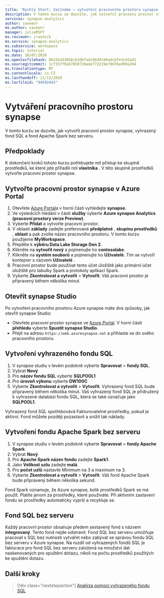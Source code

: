 ```yaml
---
title: 'Rychlý Start: Začínáme – vytvoření pracovního prostoru synapse'
description: V tomto kurzu se dozvíte, jak vytvořit pracovní prostor synapse, vyhrazený fond SQL a fond Apache Spark bez serveru.
services: synapse-analytics
author: saveenr
ms.author: saveenr
manager: julieMSFT
ms.reviewer: jrasnick
ms.service: synapse-analytics
ms.subservice: workspace
ms.topic: tutorial
ms.date: 10/07/2020
ms.openlocfilehash: 862d2a93058c63dbfad1db49346edcbfe3c02ad1
ms.sourcegitcommit: 1cf157f9a57850739adef72219e79d76ed89e264
ms.translationtype: MT
ms.contentlocale: cs-CZ
ms.lasthandoff: 11/13/2020
ms.locfileid: "94592443"
---
```

# <a name="creating-a-synapse-workspace"></a>Vytváření pracovního prostoru synapse

V tomto kurzu se dozvíte, jak vytvořit pracovní prostor synapse, vyhrazený fond SQL a fond Apache Spark bez serveru. 

## <a name="prerequisites"></a>Předpoklady

K dokončení kroků tohoto kurzu potřebujete mít přístup ke skupině prostředků, ke které jste přiřadili roli **vlastníka** . V této skupině prostředků vytvořte pracovní prostor synapse.

## <a name="create-a-synapse-workspace-in-the-azure-portal"></a>Vytvořte pracovní prostor synapse v Azure Portal

1. Otevřete [Azure Portal](https://portal.azure.com)a v horní části vyhledejte **synapse**.
1. Ve výsledcích hledání v části **služby** vyberte **Azure synapse Analytics (pracovní prostory verze Preview)**.
1. Vyberte **Přidat** a vytvořte pracovní prostor.
1. V oblasti **základy** zadejte preferované **předplatné** , **skupinu prostředků** , **oblast** a pak zvolte název pracovního prostoru. V tomto kurzu použijeme **MyWorkspace**.
1. Přejděte k **výběru Data Lake Storage Gen 2**. 
1. Klikněte na **vytvořit nový** a pojmenujte ho **contosolake**.
1. Klikněte na **systém souborů** a pojmenujte ho **Uživatelé**. Tím se vytvoří kontejner s názvem **Uživatelé** .
1. Pracovní prostor bude používat tento účet úložiště jako primární účet úložiště pro tabulky Spark a protokoly aplikací Spark.
1. Vyberte **Zkontrolovat a vytvořit** > **Vytvořit**. Váš pracovní prostor je připravený během několika minut.

## <a name="open-synapse-studio"></a>Otevřít synapse Studio

Po vytvoření pracovního prostoru Azure synapse máte dva způsoby, jak otevřít synapse Studio:

* Otevřete pracovní prostor synapse ve [Azure Portal](https://portal.azure.com). V horní části **přehledu** vyberte **Spustit synapse Studio**.
* Přejít na adresu `https://web.azuresynapse.net` a přihlaste se do svého pracovního prostoru.

## <a name="create-a-dedicated-sql-pool"></a>Vytvoření vyhrazeného fondu SQL

1. V synapse studiu v levém podokně vyberte **Spravovat**  >  **fondy SQL**.
1. Vybrat **Nový**
1. Pro **název fondu SQL** vyberte **SQLPOOL1**
1. Pro **úroveň výkonu** vyberte **DW100C**
1. Vyberte **Zkontrolovat a vytvořit** > **Vytvořit**. Vyhrazený fond SQL bude připravený během několika minut. Váš vyhrazený fond SQL je přidružený k vyhrazené databázi fondu SQL, která se také označuje jako **SQLPOOL1**.

Vyhrazený fond SQL spotřebovává Fakturovatelné prostředky, pokud je aktivní. Fond můžete později pozastavit a snížit tak náklady.

## <a name="create-a-serverless-apache-spark-pool"></a>Vytvoření fondu Apache Spark bez serveru

1. V synapse studiu v levém podokně vyberte **Spravovat**  >  **fondy Apache Spark**.
1. Vybrat **Nový** 
1. Pro **Apache Spark název fondu** zadejte **Spark1**.
1. Jako **Velikost uzlu** zadejte **malá**.
1. Pro **počet uzlů** nastavte Minimum na 3 a maximum na 3.
1. Vyberte **Zkontrolovat a vytvořit** > **Vytvořit**. Váš fond Apache Spark bude připravený během několika sekund.

Fond Spark oznamuje, že Azure synapse, kolik prostředků Spark se má použít. Platíte jenom za prostředky, které používáte. Při aktivním zastavení fondu se prostředky automaticky vyprší a recykluje se.

## <a name="the-serverless-sql-pool"></a>Fond SQL bez serveru

Každý pracovní prostor obsahuje předem sestavený fond s názvem **integrovaný**. Tento fond nejde odstranit. Fond SQL bez serveru umožňuje pracovat s SQL bez nutnosti vytvářet nebo zabývat se správou fondu SQL bez serveru v Azure synapse. Na rozdíl od vyhrazených fondů SQL je fakturace pro fond SQL bez serveru založená na množství dat naskenovaných pro spuštění dotazu, nikoli na počtu prostředků použitých ke spuštění dotazu.

## <a name="next-steps"></a>Další kroky

> [!div class="nextstepaction"]
> [Analýza pomocí vyhrazeného fondu SQL](get-started-analyze-sql-pool.md)
